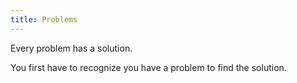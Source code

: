 ```yaml
---
title: Problems
---
```


Every problem has a solution.

You first have to recognize you have a problem to find the solution.

